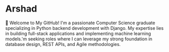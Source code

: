 # Arshad
👋 Welcome to My GitHub! I'm a passionate Computer Science graduate specializing in Python backend development with Django. My expertise lies in building full-stack applications and implementing machine learning models.'m seeking roles where I can leverage my strong foundation in database design, REST APIs, and Agile methodologies.
